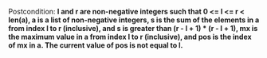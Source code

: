 Postcondition: **l and r are non-negative integers such that 0 <= l <= r < len(a), a is a list of non-negative integers, s is the sum of the elements in a from index l to r (inclusive), and s is greater than (r - l + 1) * (r - l + 1), mx is the maximum value in a from index l to r (inclusive), and pos is the index of mx in a. The current value of pos is not equal to l.**